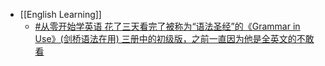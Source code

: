- [[English Learning]]
	- [#从零开始学英语 花了三天看完了被称为“语法圣经”的《Grammar in Use》(剑桥语法在用) 三册中的初级版，之前一直因为他是全英文的不敢看](https://twitter.com/sis_nonacosa/status/1733388297429528898)